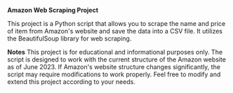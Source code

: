 **Amazon Web Scraping Project**

This project is a Python script that allows you to scrape the name and price of item from Amazon's website and save the data into a CSV file. It utilizes the BeautifulSoup library for web scraping.

**Notes**
This project is for educational and informational purposes only. 
The script is designed to work with the current structure of the Amazon website as of June 2023. If Amazon's website structure changes significantly, the script may require modifications to work properly.
Feel free to modify and extend this project according to your needs.

